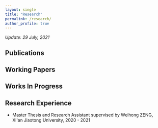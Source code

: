 ```yaml
---
layout: single
title: "Research"
permalink: /research/
author_profile: true
---
```

*Update: 29 July, 2021*

## Publications



## Working Papers



## Works In Progress



## Research Experience

- Master Thesis and Research Assistant supervised by Weihong ZENG, Xi'an Jiaotong University, 2020 - 2021

